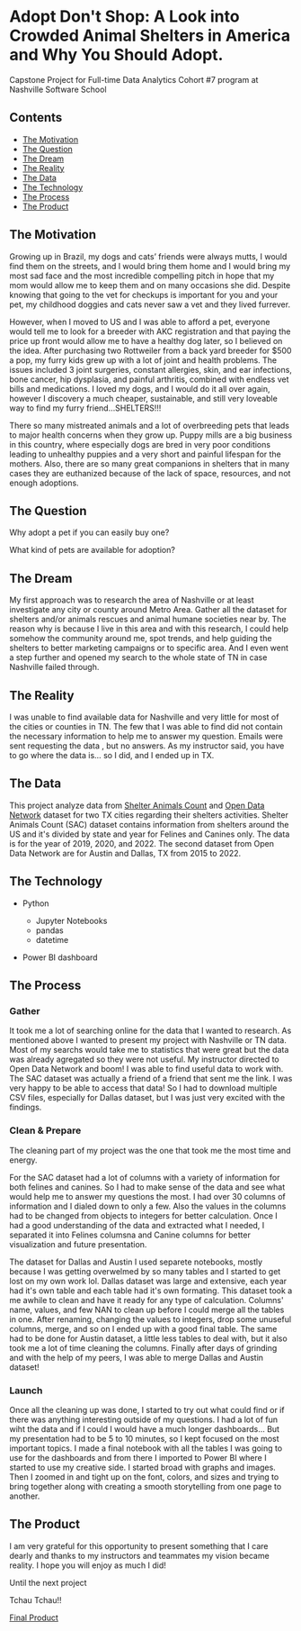 # Adopt Don't Shop: A Look into Crowded Animal Shelters in America and Why You Should Adopt.

Capstone Project for Full-time Data Analytics Cohort #7 program at Nashville Software School

## Contents

- [The Motivation](#The-Motivation)
- [The Question](#The-Question)
- [The Dream](#The-Dream)
- [The Reality](#The-Reality)
- [The Data](#The-Data)
- [The Technology](#The-Technology)
- [The Process](#The-Process)
- [The Product](#The-Product)

## The Motivation
  
Growing up in Brazil, my dogs and cats’ friends were always mutts, I would find them on the streets, and I would bring them home and I would bring my most sad face and the most incredible compelling pitch in hope that my mom would allow me to keep them and on many occasions she did. Despite knowing that going to the vet for checkups is important for you and your pet, my childhood doggies and cats never saw a vet and they lived furrever.

However, when I moved to US and I was able to afford a pet, everyone would tell me to look for a breeder with AKC registration and that paying the price up front would allow me to have a healthy dog later, so I believed on the idea. After purchasing two Rottweiler from a back yard breeder for $500 a pop, my furry kids grew up with a lot of joint and health problems. The issues included 3 joint surgeries, constant allergies, skin, and ear infections, bone cancer, hip dysplasia, and painful arthritis, combined with endless vet bills and medications. I loved my dogs, and I would do it all over again, however I discovery a much cheaper, sustainable, and still very loveable way to find my furry friend…SHELTERS!!!

There so many mistreated animals and a lot of overbreeding pets that leads to major health concerns when they grow up. Puppy mills are a big business in this country, where especially dogs are bred in very poor conditions leading to unhealthy puppies and a very short and painful lifespan for the mothers. Also, there are so many great companions in shelters that in many cases they are euthanized because of the lack of space, resources, and not enough adoptions.


## The Question

Why adopt a pet if you can easily buy one?

What kind of pets are available for adoption?

## The Dream

My first approach was to research the area of Nashville or at least investigate any city or county around Metro Area. Gather all the dataset for shelters and/or animals rescues and animal humane societies near by. The reason why is because I live in this area and with this research, I could help somehow the community around me, spot trends, and help guiding the shelters to better marketing campaigns or to specific area. And I even went a step further and opened my search to the whole state of TN in case Nashville failed through.

## The Reality

I was unable to find available data for Nashville and very little for most of the cities or counties in TN. The few that I was able to find did not contain the necessary information to help me to answer my question. Emails were sent requesting the data , but no answers.
As my instructor said, you have to go where the data is… so I did, and I ended up in TX.

## The Data
This project analyze data from [Shelter Animals Count](https://www.shelteranimalscount.org/) and [Open Data Network](https://www.opendatanetwork.com/) dataset for two TX cities regarding their shelters activities.
Shelter Animals Count (SAC) dataset contains information from shelters around the US and it's divided by state and year for Felines and Canines only. The data is for the year of 2019, 2020, and 2022.
The second dataset from Open Data Network are for Austin and Dallas, TX from 2015 to 2022.

## The Technology

* Python
  * Jupyter Notebooks
  * pandas
  * datetime
  
* Power BI dashboard

## The Process

### Gather

It took me a lot of searching online for the data that I wanted to research. As mentioned above I wanted to present my project with Nashville or TN data. Most of my searchs would take me to statistics that were great but the data was already agregated so they were not useful. My instructor directed to Open Data Network and boom! I was able to find useful data to work with.
The SAC dataset was actually a friend of a friend that sent me the link. I was very happy to be able to access that data!
So I had to download multiple CSV files, especially for Dallas dataset, but I was just very excited with the findings.

### Clean & Prepare

The cleaning part of my project was the one that took me the most time and energy.

For the SAC dataset had a lot of columns with a variety of information for both felines and canines. So I had to make sense of the data and see what would help me to answer my questions the most. I had over 30 columns of information and I dialed down to only a few. Also the values in the columns had to be changed from objects to integers for better calculation. Once I had a good understanding of the data and extracted what I needed, I separated it into Felines columsna and Canine columns for better visualization and future presentation.

The dataset for Dallas and Austin I used separete notebooks, mostly because I was getting overwelmed by so many tables and I started to get lost on my own work lol. Dallas dataset was large and extensive, each year had it's own table and each table had it's own formating. This dataset took a me awhile to clean and have it ready for any type of calculation. Columns' name, values, and few NAN to clean up before I could merge all the tables in one. After renaming, changing the values to integers, drop some unuseful columns, merge, and so on I ended up with a good final table. The same had to be done for Austin dataset, a little less tables to deal with, but it also took me a lot of time cleaning the columns. Finally after days of grinding and with the help of my peers, I was able to merge Dallas and Austin dataset! 

### Launch

Once all the cleaning up was done, I started to try out what could find or if there was anything interesting outside of my questions. I had a lot of fun wiht the data and if I could I would have a much longer dashboards... But my presentation had to be 5 to 10 minutes, so I kept focused on the most important topics. I made a final notebook with all the tables I was going to use for the dashboards and from there I imported to Power BI where I started to use my creative side. I started broad with graphs and images. Then I zoomed in and tight up on the font, colors, and sizes and trying to bring together along with creating a smooth storytelling from one page to another.

## The Product

I am very grateful for this opportunity to present something that I care dearly and thanks to my instructors and teammates my vision became reality. I hope you will enjoy as much I did! 


Until the next project 

Tchau Tchau!!

[Final Product](https://app.powerbi.com/view?r=eyJrIjoiZTUwMTE0MzEtNWFlOC00OTM4LTliNTUtZTZmZjNjMDQ0ZTRiIiwidCI6IjEwMWRhNTg3LTE4NDMtNGY1Mi04YjhhLTE3YjA2OWM2NmQzMyIsImMiOjJ9)
